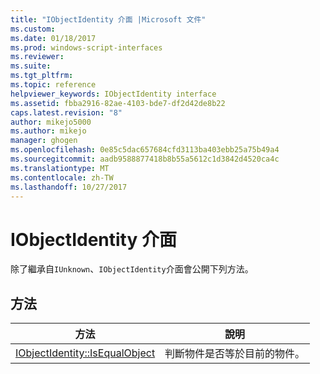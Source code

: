```yaml
---
title: "IObjectIdentity 介面 |Microsoft 文件"
ms.custom: 
ms.date: 01/18/2017
ms.prod: windows-script-interfaces
ms.reviewer: 
ms.suite: 
ms.tgt_pltfrm: 
ms.topic: reference
helpviewer_keywords: IObjectIdentity interface
ms.assetid: fbba2916-82ae-4103-bde7-df2d42de8b22
caps.latest.revision: "8"
author: mikejo5000
ms.author: mikejo
manager: ghogen
ms.openlocfilehash: 0e85c5dac657684cfd3113ba403ebb25a75b49a4
ms.sourcegitcommit: aadb9588877418b8b55a5612c1d3842d4520ca4c
ms.translationtype: MT
ms.contentlocale: zh-TW
ms.lasthandoff: 10/27/2017
---
```

# <a name="iobjectidentity-interface"></a>IObjectIdentity 介面
除了繼承自`IUnknown`、`IObjectIdentity`介面會公開下列方法。  
  
## <a name="methods"></a>方法  
  
|方法|說明|  
|------------|-----------------|  
|[IObjectIdentity::IsEqualObject](../../winscript/reference/iobjectidentity-isequalobject.md)|判斷物件是否等於目前的物件。|